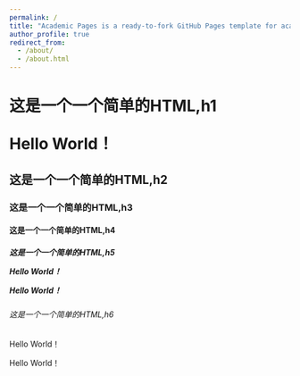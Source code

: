 ```yaml
---
permalink: /
title: "Academic Pages is a ready-to-fork GitHub Pages template for academic personal websites"
author_profile: true
redirect_from: 
  - /about/
  - /about.html
---
```


<!DOCTYPE html>
<html>
    <head>
        <title>这个是标题</title>
    </head>
    <body>
        <h1>这是一个一个简单的HTML,h1
            <p>Hello World！</p>
        </h1>
        <h2>这是一个一个简单的HTML,h2</h2>
        <h3>这是一个一个简单的HTML,h3</h3>
        <h4>这是一个一个简单的HTML,h4</h4>
        <h5>这是一个一个简单的HTML,h5
            <p>Hello World！</p>
            <p>Hello World！</p>
            <h6>这是一个一个简单的HTML,h6</h6>
            <p>Hello World！</p>
            <p>Hello World！</p>
        </h5>
    </body>
</html>
